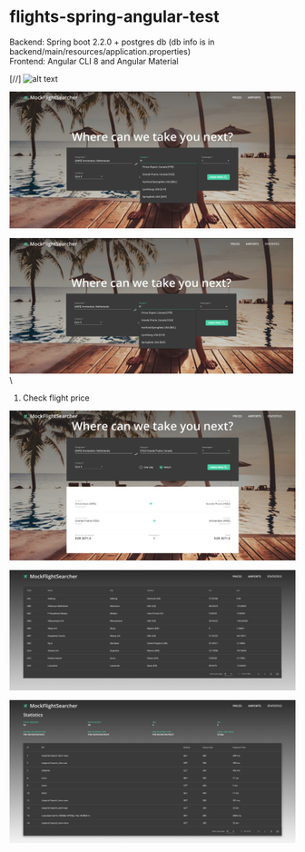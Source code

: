 # flights-spring-angular-test

Backend: Spring boot 2.2.0 + postgres db (db info is in backend/main/resources/application.properties)\
Frontend: Angular CLI 8 and Angular Material

[//] ![alt text](https://raw.githubusercontent.com/username/projectname/branch/path/to/img.png)

![Alt text](images/searching.png?raw=true "Check flight price")

<img width="500" src="images/searching.png?raw=true"/>\
1. Check flight price

![Alt text](images/flight-result.png?raw=true "Price result")

![Alt text](images/airports-list.png?raw=true "List of Airports")

![Alt text](images/backend-statistics.png?raw=true "Backend requests statistics")

